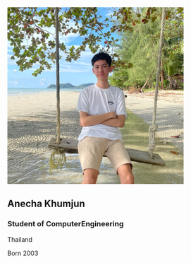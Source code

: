 <img src="Mypicture.jpg" width="400" height="400">

## Anecha Khumjun
### Student of ComputerEngineering 

Thailand

Born 2003


